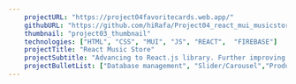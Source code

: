 ```yaml
---
    projectURL: "https://project04favoritecards.web.app/"
    githubURL: "https://github.com/hiRafa/Project04_react_mui_musicstore"
    thumbnail: "project03_thumbnail"
    technologies: ["HTML", "CSS", "MUI", "JS", "REACT",  "FIREBASE"]
    projectTitle: "React Music Store"
    projectSubtitle: "Advancing to React.js library. Further improving JS skills along with MUI library for visual components and Firebase for database and authentication for the first time."
    projectBulletList: ["Database management", "Slider/Carousel","Products pagination with React Paginate","React Hooks","UseContext","Fetch API with Firebase","Authentication","User Input Data Form","Fetch Data only if corresponding user"]
---
```

